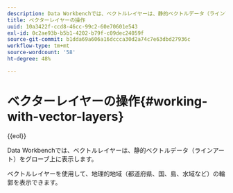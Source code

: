 ```yaml
---
description: Data Workbenchでは、ベクトルレイヤーは、静的ベクトルデータ（ラインアート）をグローブ上に表示します。
title: ベクターレイヤーの操作
uuid: 10a3422f-ccd8-46cc-99c2-60e70601e543
exl-id: 0c2ae93b-b5b1-4202-b79f-c09dec24059f
source-git-commit: b1dda69a606a16dccca30d2a74c7e63dbd27936c
workflow-type: tm+mt
source-wordcount: '58'
ht-degree: 48%

---
```


# ベクターレイヤーの操作{#working-with-vector-layers}

{{eol}}

Data Workbenchでは、ベクトルレイヤーは、静的ベクトルデータ（ラインアート）をグローブ上に表示します。

ベクトルレイヤーを使用して、地理的地域（都道府県、国、島、水域など）の輪郭を表示できます。
